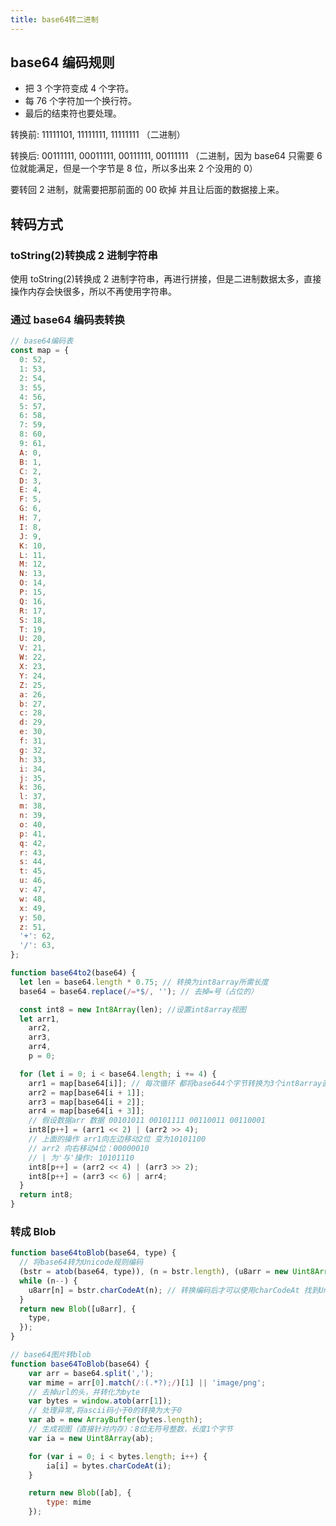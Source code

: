 ```yaml
---
title: base64转二进制
---
```


## base64 编码规则

- 把 3 个字符变成 4 个字符。
- 每 76 个字符加一个换行符。
- 最后的结束符也要处理。

转换前: 11111101, 11111111, 11111111 （二进制）

转换后: 00111111, 00011111, 00111111, 00111111 （二进制，因为 base64 只需要 6 位就能满足，但是一个字节是 8 位，所以多出来 2 个没用的 0）

要转回 2 进制，就需要把那前面的 00 砍掉 并且让后面的数据接上来。

## 转码方式

### toString(2)转换成 2 进制字符串

使用 toString(2)转换成 2 进制字符串，再进行拼接，但是二进制数据太多，直接操作内存会快很多，所以不再使用字符串。

### 通过 base64 编码表转换

```js
// base64编码表
const map = {
  0: 52,
  1: 53,
  2: 54,
  3: 55,
  4: 56,
  5: 57,
  6: 58,
  7: 59,
  8: 60,
  9: 61,
  A: 0,
  B: 1,
  C: 2,
  D: 3,
  E: 4,
  F: 5,
  G: 6,
  H: 7,
  I: 8,
  J: 9,
  K: 10,
  L: 11,
  M: 12,
  N: 13,
  O: 14,
  P: 15,
  Q: 16,
  R: 17,
  S: 18,
  T: 19,
  U: 20,
  V: 21,
  W: 22,
  X: 23,
  Y: 24,
  Z: 25,
  a: 26,
  b: 27,
  c: 28,
  d: 29,
  e: 30,
  f: 31,
  g: 32,
  h: 33,
  i: 34,
  j: 35,
  k: 36,
  l: 37,
  m: 38,
  n: 39,
  o: 40,
  p: 41,
  q: 42,
  r: 43,
  s: 44,
  t: 45,
  u: 46,
  v: 47,
  w: 48,
  x: 49,
  y: 50,
  z: 51,
  '+': 62,
  '/': 63,
};

function base64to2(base64) {
  let len = base64.length * 0.75; // 转换为int8array所需长度
  base64 = base64.replace(/=*$/, ''); // 去掉=号（占位的）

  const int8 = new Int8Array(len); //设置int8array视图
  let arr1,
    arr2,
    arr3,
    arr4,
    p = 0;

  for (let i = 0; i < base64.length; i += 4) {
    arr1 = map[base64[i]]; // 每次循环 都将base644个字节转换为3个int8array直接
    arr2 = map[base64[i + 1]];
    arr3 = map[base64[i + 2]];
    arr4 = map[base64[i + 3]];
    // 假设数据arr 数据 00101011 00101111 00110011 00110001
    int8[p++] = (arr1 << 2) | (arr2 >> 4);
    // 上面的操作 arr1向左边移动2位 变为10101100
    // arr2 向右移动4位：00000010
    // | 为'与'操作: 10101110
    int8[p++] = (arr2 << 4) | (arr3 >> 2);
    int8[p++] = (arr3 << 6) | arr4;
  }
  return int8;
}
```

### 转成 Blob

```js
function base64toBlob(base64, type) {
  // 将base64转为Unicode规则编码
  (bstr = atob(base64, type)), (n = bstr.length), (u8arr = new Uint8Array(n));
  while (n--) {
    u8arr[n] = bstr.charCodeAt(n); // 转换编码后才可以使用charCodeAt 找到Unicode编码
  }
  return new Blob([u8arr], {
    type,
  });
}

// base64图片转blob
function base64ToBlob(base64) {
	var arr = base64.split(',');
	var mime = arr[0].match(/:(.*?);/)[1] || 'image/png';
	// 去掉url的头，并转化为byte
	var bytes = window.atob(arr[1]);
	// 处理异常,将ascii码小于0的转换为大于0
	var ab = new ArrayBuffer(bytes.length);
	// 生成视图（直接针对内存）：8位无符号整数，长度1个字节
	var ia = new Uint8Array(ab);

	for (var i = 0; i < bytes.length; i++) {
		ia[i] = bytes.charCodeAt(i);
	}

	return new Blob([ab], {
		type: mime
	});

```
